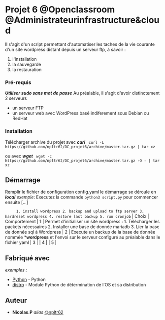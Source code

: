 # Projet 6 @Openclassroom @Administrateurinfrastructure&cloud

Il s'agit d'un script permettant d'automatiser les taches de la vie courante d'un site wordpress distant depuis un serveur ftp, à savoir :

1. l'installation
2. la sauvegarde
3. la restauration

### Pré-requis
***Utiliser sudo sans mot de passe***
Au préalable, il s'agit d'avoir distinctement 2 serveurs
- un serveur FTP
- un serveur web avec WordPress basé indiferement sous Debian ou RedHat 

### Installation
Télécharger archive du projet avec ***curl***
`` curl -L https://github.com/npltr62/OC_projet6/archive/master.tar.gz | tar xz``

ou avec ***wget***
`` wget -c https://github.com/npltr62/OC_projet6/archive/master.tar.gz -O - | tar xz``

## Démarrage
Remplir le fichier de configuration config.yaml
le démarrage se déroule en ***local***
_exemple_: Executez la commande ``python3 script.py`` pour commencer ensuite [...]


``      1. install wordpress
        2. backup and upload to ftp server
        3. hardreset wordpress
        4. restore last backup
        5. run cronjob
``
| Choix | Comportement
| 1 | Permet d'initialiser un site wordpress :
        1. Télécharger les packets nécessaires
        2. Installer une base de donnée mariadb
        3. Lier la base de donnée sql à Wordpress
| 2 | Execute un backup de la base de donnée nommée ***wordpress** et l'envoi sur le serveur configuré au préalable dans le fichier yaml
| 3 | 
| 4 | 
| 5 | 



## Fabriqué avec

_exemples :_
* [Python](https://www.python.org/) - Python
* [distro](https://github.com/python-distro/distro) - Module Python de détermination de l'OS et sa distribution

## Auteur
* **Nicolas.P** _alias_ [@npltr62](https://github.com/npltr62)

